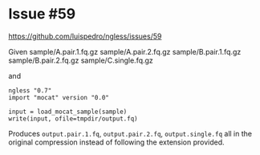 # Issue #59

https://github.com/luispedro/ngless/issues/59


Given
    sample/A.pair.1.fq.gz
    sample/A.pair.2.fq.gz
    sample/B.pair.1.fq.gz
    sample/B.pair.2.fq.gz
    sample/C.single.fq.gz

and

    ngless "0.7"
    import "mocat" version "0.0"

    input = load_mocat_sample(sample)
    write(input, ofile=tmpdir/output.fq)

Produces `output.pair.1.fq`, `output.pair.2.fq`, `output.single.fq` all in the
original compression instead of following the extension provided.

